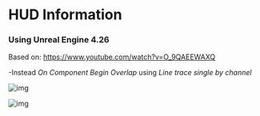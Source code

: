 # HUD Information

### Using Unreal Engine 4.26

Based on: https://www.youtube.com/watch?v=O_9QAEEWAXQ

-Instead *On Component Begin Overlap* using *Line trace single by channel*

![img](https://firebasestorage.googleapis.com/v0/b/personal-24c21.appspot.com/o/Projects%2Fcards_UE4_HUDInformation.jpg?alt=media&token=304d6745-473f-4623-a0b5-a11442570a86)

![img](https://firebasestorage.googleapis.com/v0/b/personal-24c21.appspot.com/o/Projects%2Fcards_UE4_HUDInformation_2.jpg?alt=media&token=0f74e2a4-adf1-4d5b-8e3e-03a814e681a0)
